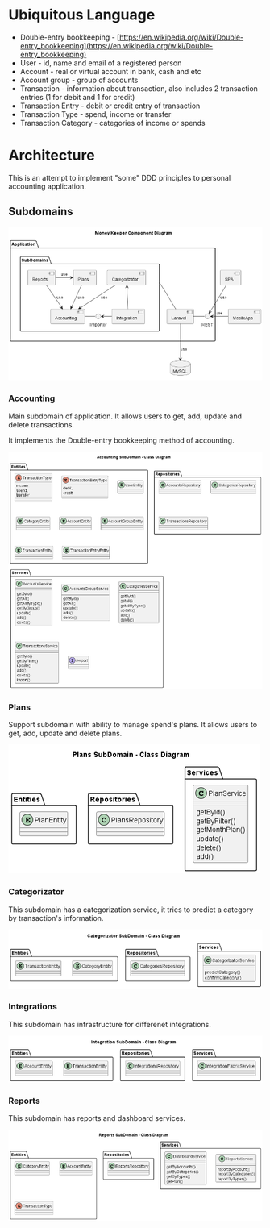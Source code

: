 # Ubiquitous Language

* Double-entry bookkeeping - [https://en.wikipedia.org/wiki/Double-entry_bookkeeping](https://en.wikipedia.org/wiki/Double-entry_bookkeeping)
* User - id, name and email of a registered person
* Account - real or virtual account in bank, cash and etc
* Account group - group of accounts
* Transaction - information about transaction, also includes 2 transaction entries (1 for debit and 1 for credit)
* Transaction Entry - debit or credit entry of transaction
* Transaction Type - spend, income or transfer
* Transaction Category - categories of income or spends
# Architecture 

This is an attempt to implement "some" DDD principles to personal accounting application.

## Subdomains

![Components diagram](diagrams/out/components.png)
 
### Accounting

Main subdomain of application. It allows users to get, add, update and delete transactions.

It implements the Double-entry bookkeeping method of accounting.

![Accounting subdomain](diagrams/out/accounting.png)

### Plans

Support subdomain with ability to manage spend's plans. It allows users to get, add, update and delete plans.


![Plans subdomain](diagrams/out/plans.png)

### Categorizator

This subdomain has a categorization service, it tries to predict a category by transaction's information.


![Categorizator subdomain](diagrams/out/categorizator.png)

### Integrations

This subdomain has infrastructure for differenet integrations.

![Integrations subdomain](diagrams/out/integrations.png)

### Reports

This subdomain has reports and dashboard services.


![Reports subdomain](diagrams/out/reports.png)
